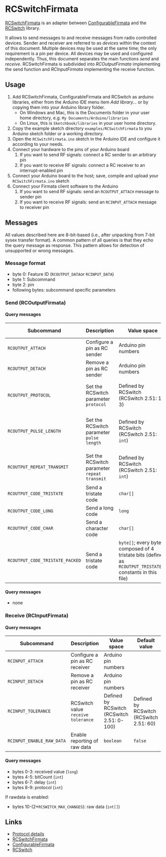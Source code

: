 # RCSwitchFirmata

[RCSwitchFirmata](https://github.com/git-developer/RCSwitchFirmata) is an adapter between [ConfigurableFirmata](https://github.com/firmata/ConfigurableFirmata) and the [RCSwitch](https://github.com/sui77/rc-switch) library.

It allows to send messages to and receive messages from radio controlled devices. Sender and receiver are referred to as *devices* within the context of this document. Multiple devices may be used at the same time; the only requirement is a pin per device. All devices may be used and configured independently. Thus, this document separates the main functions *send* and *receive*. RCSwitchFirmata is subdivided into *RCOutputFirmata* implementing the send function and *RCInputFirmata* implementing the receive function.

## Usage

1. Add RCSwitchFirmata, ConfigurableFirmata and RCSwitch as arduino libraries, either from the Arduino IDE menu item *Add library...* or by copying them into your Arduino library folder.
   * On Windows and Mac, this is the Documents folder in your user home directory, e.g. `My Documents/Arduino/libraries`
   * On Linux, this is `Sketchbook/libraries` in your user home directory.
1. Copy the example sketch directory `examples/RCSwitchFirmata` to you Arduino sketch folder or a working directory.
1. Open the `RCSwitchFirmata.ino` sketch in the Arduino IDE and configure it according to your needs.
1. Connect your hardware to the pins of your Arduino board
    1. If you want to send RF signals: connect a RC sender to an arbitrary pin
    1. If you want to receive RF signals: connect a RC receiver to an interrupt-enabled pin
1. Connect your Arduino board to the host; save, compile and upload your `RCSwitchFirmata.ino` sketch
1. Connect your Firmata client software to the Arduino
    1. If you want to send RF signals: send an `RCOUTPUT_ATTACH` message to sender pin
    1. If you want to receive RF signals: send an `RCINPUT_ATTACH` message to receiver pin

## Messages
All values described here are 8-bit-based (i.e., after unpacking from 7-bit sysex transfer format).
A common pattern of all queries is that they echo the query message as response. This pattern allows for detection of unsupported or wrong messages.

### Message format
- byte 0: Feature ID (`RCOUTPUT_DATA`or `RCINPUT_DATA`)
- byte 1: Subcommand
- byte 2: pin
- following bytes: subcommand specific parameters

### Send (RCOutputFirmata)
#### Query messages
| Subcommand                      | Description                                  | Value space                                | Default value                             |
| ------------------------------- | -------------------------------------------- | ------------------------------------------ | ----------------------------------------- |
| `RCOUTPUT_ATTACH`               | Configure a pin as RC sender                 | Arduino pin numbers                        |                                           |
| `RCOUTPUT_DETACH`               | Remove a pin as RC sender                    | Arduino pin numbers                        |                                           |
| `RCOUTPUT_PROTOCOL`             | Set the RCSwitch parameter `protocol`        | Defined by RCSwitch (RCSwitch 2.51: 1-3)   | Defined by RCSwitch (RCSwitch 2.51: 1)    |
| `RCOUTPUT_PULSE_LENGTH`         | Set the RCSwitch parameter `pulse length`    | Defined by RCSwitch (RCSwitch 2.51: `int`) | Defined by RCSwitch (RCSwitch 2.51: 350)  |
| `RCOUTPUT_REPEAT_TRANSMIT`      | Set the RCSwitch parameter `repeat transmit` | Defined by RCSwitch (RCSwitch 2.51: `int`) | Defined by RCSwitch (RCSwitch 2.51: 10)   |
| `RCOUTPUT_CODE_TRISTATE`        | Send a tristate code                         | `char[]`                                   |                                           |
| `RCOUTPUT_CODE_LONG`            | Send a long code                             | `long`                                     |                                           |
| `RCOUTPUT_CODE_CHAR`            | Send a character code                        | `char[]`                                   |                                           |
| `RCOUTPUT_CODE_TRISTATE_PACKED` | Send a tristate code                         | `byte[]`; every byte is composed of 4 tristate bits (defined as `RCOUTPUT_TRISTATE_?` constants in this file) | |                                           |

#### Query messages
- none

### Receive (RCInputFirmata)
#### Query messages
| Subcommand                      | Description                                  | Value space                                | Default value                             |
| ------------------------------- | -------------------------------------------- | ------------------------------------------ | ----------------------------------------- |
| `RCINPUT_ATTACH`                | Configure a pin as RC receiver               | Arduino pin numbers                        |                                           |
| `RCINPUT_DETACH`                | Remove a pin as RC receiver                  | Arduino pin numbers                        |                                           |
| `RCINPUT_TOLERANCE`             | RCSwitch value `receive tolerance`           | Defined by RCSwitch (RCSwitch 2.51: 0-100) | Defined by RCSwitch (RCSwitch 2.51: 60)   |
| `RCINPUT_ENABLE_RAW_DATA`       | Enable reporting of raw data                 | `boolean`                                  | `false`                                   |

#### Query messages
- bytes  0-3: received value (`long`)
- bytes  4-5: bitCount (`int`)
- bytes  6-7: delay (`int`)
- bytes  8-9: protocol (`int`)

If rawdata is enabled:
- bytes 10-(2*`RCSWITCH_MAX_CHANGES`): raw data (`int[]`)

## Links
- [Protocol details](https://github.com/firmata/protocol/blob/master/proposals/rcswitch-proposal.md)
- [RCSwitchFirmata](https://github.com/git-developer/RCSwitchFirmata)
- [ConfigurableFirmata](https://github.com/firmata/ConfigurableFirmata)
- [RCSwitch](https://github.com/sui77/rc-switch)
